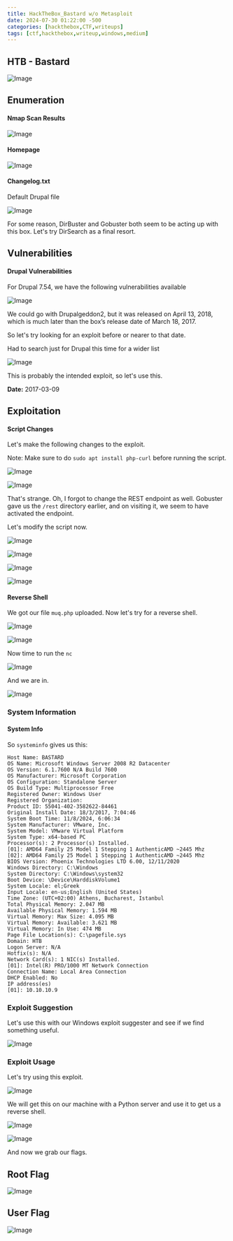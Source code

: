 ```yaml
---
title: HackTheBox_Bastard w/o Metasploit
date: 2024-07-30 01:22:00 -500
categories: [hackthebox,CTF,writeups]
tags: [ctf,hackthebox,writeup,windows,medium]
---
```


## HTB - Bastard

![Image](/assets/img/bastard/bastard.png)

## Enumeration

#### Nmap Scan Results

![Image](/assets/img/bastard/image.png)

#### Homepage

![Image](/assets/img/bastard/image_1.png)

#### Changelog.txt

Default Drupal file

![Image](/assets/img/bastard/image_2.png)

For some reason, DirBuster and Gobuster both seem to be acting up with this box. Let's try DirSearch as a final resort.

## Vulnerabilities

#### Drupal Vulnerabilities

For Drupal 7.54, we have the following vulnerabilities available

![Image](/assets/img/bastard/image_3.png)

We could go with Drupalgeddon2, but it was released on April 13, 2018, which is much later than the box’s release date of March 18, 2017.

So let's try looking for an exploit before or nearer to that date.

Had to search just for Drupal this time for a wider list

![Image](/assets/img/bastard/image_4.png)

This is probably the intended exploit, so let's use this.

**Date:** 2017-03-09

## Exploitation

#### Script Changes

Let's make the following changes to the exploit.

Note: Make sure to do `sudo apt install php-curl` before running the script.

![Image](/assets/img/bastard/image_5.png)

![Image](/assets/img/bastard/image_6.png)

That's strange. Oh, I forgot to change the REST endpoint as well. Gobuster gave us the `/rest` directory earlier, and on visiting it, we seem to have activated the endpoint.

Let's modify the script now.

![Image](/assets/img/bastard/image_7.png)

![Image](/assets/img/bastard/image_8.png)

![Image](/assets/img/bastard/image_9.png)

![Image](/assets/img/bastard/image_10.png)

#### Reverse Shell

We got our file `muq.php` uploaded. Now let's try for a reverse shell.

![Image](/assets/img/bastard/image_11.png)

![Image](/assets/img/bastard/image_12.png)

Now time to run the `nc`

![Image](/assets/img/bastard/image_13.png)

And we are in.

![Image](/assets/img/bastard/image_14.png)

### System Information

#### System Info

So `systeminfo` gives us this:

```
Host Name: BASTARD
OS Name: Microsoft Windows Server 2008 R2 Datacenter
OS Version: 6.1.7600 N/A Build 7600
OS Manufacturer: Microsoft Corporation
OS Configuration: Standalone Server
OS Build Type: Multiprocessor Free
Registered Owner: Windows User
Registered Organization:
Product ID: 55041-402-3582622-84461
Original Install Date: 18/3/2017, 7:04:46
System Boot Time: 11/8/2024, 6:06:34
System Manufacturer: VMware, Inc.
System Model: VMware Virtual Platform
System Type: x64-based PC
Processor(s): 2 Processor(s) Installed.
[01]: AMD64 Family 25 Model 1 Stepping 1 AuthenticAMD ~2445 Mhz
[02]: AMD64 Family 25 Model 1 Stepping 1 AuthenticAMD ~2445 Mhz
BIOS Version: Phoenix Technologies LTD 6.00, 12/11/2020
Windows Directory: C:\Windows
System Directory: C:\Windows\system32
Boot Device: \Device\HarddiskVolume1
System Locale: el;Greek
Input Locale: en-us;English (United States)
Time Zone: (UTC+02:00) Athens, Bucharest, Istanbul
Total Physical Memory: 2.047 MB
Available Physical Memory: 1.594 MB
Virtual Memory: Max Size: 4.095 MB
Virtual Memory: Available: 3.621 MB
Virtual Memory: In Use: 474 MB
Page File Location(s): C:\pagefile.sys
Domain: HTB
Logon Server: N/A
Hotfix(s): N/A
Network Card(s): 1 NIC(s) Installed.
[01]: Intel(R) PRO/1000 MT Network Connection
Connection Name: Local Area Connection
DHCP Enabled: No
IP address(es)
[01]: 10.10.10.9
```

### Exploit Suggestion

Let's use this with our Windows exploit suggester and see if we find something useful.

![Image](/assets/img/bastard/image_15.png)

### Exploit Usage

Let's try using this exploit.

![Image](/assets/img/bastard/image_16.png)

We will get this on our machine with a Python server and use it to get us a reverse shell.

![Image](/assets/img/bastard/image_17.png)

![Image](/assets/img/bastard/image_18.png)

And now we grab our flags.

## Root Flag

![Image](/assets/img/bastard/image_19.png)

## User Flag

![Image](/assets/img/bastard/image_20.png)

